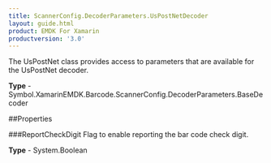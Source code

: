 ```yaml
---
title: ScannerConfig.DecoderParameters.UsPostNetDecoder
layout: guide.html 
product: EMDK For Xamarin 
productversion: '3.0' 
---
```

The UsPostNet class provides access to parameters that are available for the UsPostNet decoder.

**Type** - Symbol.XamarinEMDK.Barcode.ScannerConfig.DecoderParameters.BaseDecoder

##Properties

###ReportCheckDigit
Flag to enable reporting the bar code check digit.

**Type** - System.Boolean


